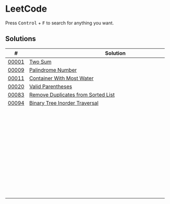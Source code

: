 # LeetCode

Press <kbd>Control</kbd> + <kbd>F</kbd> to search for anything you want.

## Solutions

| # | Solution | Topic | Difficulty |
| --- | --- | --- | --- |
| [00001](https://leetcode.com/problems/two-sum/) | [Two Sum](00001-01000/00001-00100/00001-two-sum.cpp) | `Hashmap` | Easy |  
| [00009](https://leetcode.com/problems/palindrome-number/) | [Palindrome Number](00001-01000/00001-00100/00009-palindrome-number.cpp) | `String` | Easy |  
| [00011](https://leetcode.com/problems/container-with-most-water/) | [Container With Most Water](00001-01000/00001-00100/00011-container-with-most-water.cpp) | `Two-Pointers` | Medium |  
| [00020](https://leetcode.com/problems/valid-parentheses/) | [Valid Parentheses](00001-01000/00001-00100/00020-valid-parentheses.cpp) | `Stack` | Easy |  
| [00083](https://leetcode.com/problems/remove-duplicates-from-sorted-list/) | [Remove Duplicates from Sorted List](00001-01000/00001-00100/00083-remove-duplicates-from-sorted-list.cpp) | `Linked-List` | Easy |  
| [00094](https://leetcode.com/problems/binary-tree-inorder-traversal/) | [Binary Tree Inorder Traversal](/00001-01000/00001-00100/00094-binary-tree-inorder-traversal.cpp) | `Tree` | Easy |  
| []() | []() | `` |  |  
| []() | []() | `` |  |  
| []() | []() | `` |  |  
| []() | []() | `` |  |  
| []() | []() | `` |  |  
| []() | []() | `` |  |  
| []() | []() | `` |  |  
| []() | []() | `` |  |  
| []() | []() | `` |  |  
| []() | []() | `` |  |  
| | &emsp;&emsp;&emsp;&emsp;&emsp;&emsp;&emsp;&emsp;&emsp;&emsp;&emsp;&emsp;&emsp;&emsp;&emsp;&emsp;&emsp;&emsp;&emsp;&emsp;&emsp;&emsp;&emsp;&emsp;&emsp;&emsp;&emsp;&emsp;&emsp;&emsp;&emsp;&emsp;&emsp;&emsp; | &emsp;&emsp;&emsp;&emsp;&emsp;&emsp;&emsp;&emsp;&emsp;&emsp;&emsp; | |  

